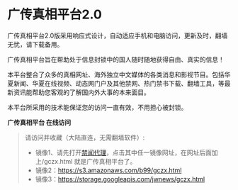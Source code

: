 # 广传真相平台2.0

广传真相平台2.0版采用响应式设计，自动适应手机和电脑访问，更新及时，翻墙无忧，请下载备用。

广传真相平台旨在帮助处于信息封锁中的国人随时随地获得自由、真实的信息！

本平台整合了众多的真相网址、海外独立中文媒体的各类消息和影视节目。包括华夏新闻、华夏在线视频、动态网门户及其他禁网、热门禁书下载、翻墙工具，等最新资讯能帮助您客观的了解国内外大事的本来面目。

本平台所采用的技术能保证您的访问一直有效，不用担心被封锁。

**广传真相平台 在线访问**
<blockquote>
请访问并收藏（大陆直连，无需翻墙软件）:
<ul>
<li>镜像1、请先打开<a href="https://github.com/bannedbook/fanqiang/wiki/jwproxy#gczxpt" target="_blank">禁闻代理</a>，点击其中任一镜像网址，在网址后面加上/gczx.html 就是广传真相平台了。
</li>
<li>
镜像2：<a href="https://s3.amazonaws.com/b99/gczx.html" target="_blank">https://s3.amazonaws.com/b99/gczx.html</a>
</li>
<li>
镜像3：<a href="https://storage.googleapis.com/jwnews/gczx.html" target="_blank">https://storage.googleapis.com/jwnews/gczx.html</a>
</li>
</ul>
</blockquote>
